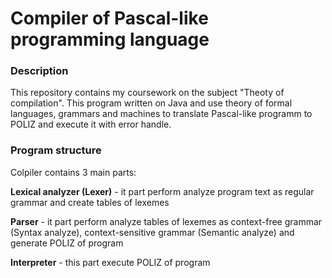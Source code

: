 # Compiler of Pascal-like programming language
### Description
This repository contains my сoursework on the subject "Theoty of compilation". This program written on Java and use theory of formal languages, grammars and machines to translate Pascal-like programm to POLIZ and execute it with error handle.
### Program structure
Colpiler contains 3 main parts:

**Lexical analyzer (Lexer)** - it part perform analyze program text as regular grammar and create tables of lexemes

**Parser** - it part perform analyze tables of lexemes as context-free grammar (Syntax analyze), context-sensitive grammar (Semantic analyze) and generate POLIZ of program

**Interpreter** - this part execute POLIZ of program
